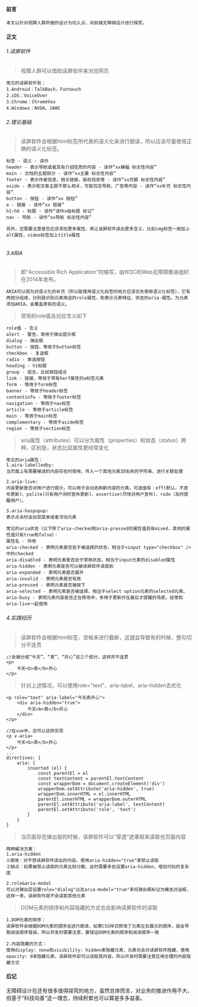 

#### 前言

```
本文以针对视障人群所做的设计为切入点，对前端无障碍设计进行探究。
```



#### 正文

###### 1.读屏软件

> 视障人群可以借助读屏软件来浏览网页

```
常见的读屏软件有：
1.Android：TalkBack，Funtouch
2.iOS：VoiceOver
3.Chrome：ChromeVox
4.Windows：NVDA、JAWS
```



###### 2.理论基础

> 读屏软件会根据html标签所代表的语义化来进行朗读，所以应该尽量使用正确的语义化标签。
>

```
标签 - 语义 - 读作
header - 表示导航或者具有介绍性质的内容 - 读作“xx横幅 标志性内容”
main - 文档的主题部分 - 读作“xx主要 标志性内容”
footer - 表示作者信息，相关链接，版权信息等 - 读作“xx页脚 标志性内容”
aside - 表示和文章主题不那么相关，可能包含导航、广告等内容 - 读作“xx补充 标志性内容”
button - 按钮 - 读作“xx 按钮”
a - 链接 - 读作“xx 链接”
h1~h6 - 标题 - 读作“读作x级标题 标记”
nav - 导航 - 读作“xx导航 标志性内容”

另外，还需要注意是否应该添加更多属性，来让读屏软件读出更多含义，比如img标签一般加上alt属性，video标签加上title属性
```

######  

###### 3.ARIA

> 即"Accessible Rich  Application"的缩写，由W3C的Web无障碍推进组织在2014年发布。

```
ARIA可以视为对语义化的补充（所以能使用语义化标签的地方应该优先使用语义化标签），它有两部分组成，分别是识别元素用途的role属性，和表示元素特征、状态的aria-属性。为元素添加ARIA，会覆盖原有的语义。
```

> 常用的role值及对应含义如下

```
role值 - 含义
alert - 警告，常用于弹出提示框
dialog - 弹出框
button - 按钮，等效于button标签
checkbox - 复选框
radio - 单选按钮
heading - h1标题
group - 组合，比如按钮组合
link - 链接，等效于带有herf属性的a标签元素
form - 等效于form标签
banner - 等效于header标签
contentinfo - 等效于footer标签
navigation - 等效于nav标签
article - 等效于article标签
main - 等效于main标签
complementary - 等效于aside标签
region - 等效于section标签
```

> aria属性（attributes）可以分为属性（properties）和状态（status）两种，区别是，状态比起属性更经常变化

```
常见的aria属性：
1.aira-labelledby:
当页面上有需要被读的内容存在时使用，传入一个其他元素ID名称的字符串，进行关联处理

2.aria-live:
内容更新是否对用户进行提示，可以用于会动态刷新内容的元素。可选值有：off(默认，不宣布更新)、polite(只有用户闲时宣布更新)、assertive(尽快对用户宣布)、rude（及时提醒用户）。

3.aria-haspopup:
表示点击时会出现菜单或者浮动元素
```

```
常见的aria状态（以下除了aria-checked和aria-pressed的属性值具有mixed，其他的属性值只有true和false）：
属性名 - 作用
aria-checked - 表明元素是否处于被选择的状态，相当于<input type="checkbox" />中的checked
aria-disabled - 表明元素是否处于禁用状态，相当于input元素的disabled属性
aria-hidden - 表明元素是否可以被读屏软件读取到
aria-expanded - 表明元素是否展开
aria-invalid - 表明元素是否有效
aria-pressed - 表明元素是否被按下
aria-selected - 表明元素是否被选择，相当于select option元素的selected元素。
aria-busy - 表明元素内容是否正在修改中，多用于更新并在最后才提醒的场景。经常和aria-live一起使用
```



###### 4.实践经历

> 读屏软件会根据html标签、空格来进行截断，这就会导致有的时候，整句切分不连贯

```
//会被分成“今天”、“真”、“开心”这三个部分，这样并不连贯
<p>
	今天<b>真</b>开心
</p>
```

> 针对上述情况，可以使用role="text"、aria-label、aria-hidden去优化

```
<p role="text" aria-label="今天真开心">
	<div aria-hidden="true">
		今天<b>真</b>开心
	</div>
</p>

//在vue中，还可以这样实现
<p v-aria>
	今天<b>真</b>开心
</p>
...
directives: {
	aria: {
		inserted (el) {
			const parentEl = el
			const textContent = parentEl.textContent
			const wrapperDom = document.createElement('div')
			wrapperDom.setAttribute('aria-hidden', true)
			wrapperDom.innerHTML = el.innerHTML
			parentEl.innerHTML = wrapperDom.outerHTML
			parentEl.setAttribute('aria-label', textContent)
			parentEl.setAttribute('role', 'text')
		}
	}
}
```

> 当页面存在弹出层的时候，读屏软件可以“穿透”遮罩层来读取也页面内容

```
两种解决方案：
1.aria-hidden
①使用：对不想读屏软件读出的内容，使用aria-hidden="true"来禁止读取
②缺点：如果被禁止读取的元素比较分散，此时需要多处设置aria-hidden，增加代码的复杂度

2.role&aria-modal
可以对弹出层设置role="dialog"以及aria-model="true"来将弹出框标记为模态对话框，这样一来，读屏软件就不会读取其他元素
```

> DOM元素的排序和内容隐藏的方式也会影响读屏软件的读取
>

```
1.DOM元素的排序：
读屏软件会根据DOM元素的顺序去进行朗读，如果CSS样式修改了元素左右展示的顺序，就会导致阅读顺序错误，所以开发时需要注意，要保证DOM元素的顺序和阅读顺序一致

2.内容隐藏的方式：
使用display: none和visibility: hidden来隐藏元素，元素也会对读屏软件隐藏，使用opacity: 0来隐藏元素，读屏软件却可以读取其内容，所以开发时需要注意应用合理的内容隐藏方式
```



#### 后记

无障碍设计在还有很多值得探究的地方，虽然总体而言，对业务的推进作用不大，但基于“科技向善”这一理念，持续积累也可以算是多多益善。
